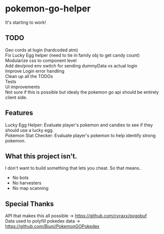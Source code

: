 # pokemon-go-helper
It's starting to work!

## TODO
Geo cords at login (hardcoded atm)  
Fix Lucky Egg helper (need to tie in family obj to get candy count)  
Modularize css to component level  
Add dev/prod env switch for sending dummyData vs actual login  
Improve Login error handling  
Clean up all the TODOs  
Tests  
UI improvements  
Not sure if this is possible but idealy the pokemon go api should be entirely client side.  

## Features
Lucky Egg Helper: Evaluate player's pokemon and candies to see if they should use a lucky egg.  
Pokemon Stat Checker: Evaluate player's pokemon to help identify strong pokemon.

## What this project isn't. 
I don't want to build something that lets you cheat. So that means.. 
* No bots
* No harvesters
* No map scanning

## Special Thanks
API that makes this all possible -> https://github.com/cyraxx/pogobuf  
Data used to polyfill pokedex data  -> https://github.com/Biuni/PokemonGOPokedex
